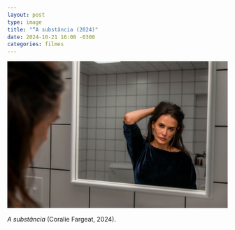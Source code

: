 ```yaml
---
layout: post
type: image
title: "“A substância (2024)"
date: 2024-10-21 16:08 -0300
categories: filmes
---
```

![Mulher de ~50 anos com os olhos borrados e blusa de veludo azul, segura os cabelos enquanto se olha no espelho, em um banheiro de ladrilhos brancos.](/assets/2024/a-substancia.jpg)

*A substância* (Coralie Fargeat, 2024).